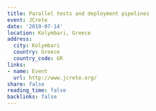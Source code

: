 ```yaml
---
title: Parallel tests and deployment pipelines
event: JCrete
date: '2019-07-14'
location: Kolymbari, Greece
address:
  city: Kolymbari
  country: Greece
  country_code: GR
links:
- name: Event
  url: http://www.jcrete.org/
share: false
reading_time: false
backlinks: false
---
```

